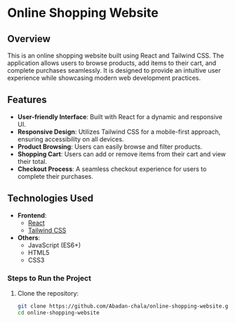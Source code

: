 # Online Shopping Website

## Overview
This is an online shopping website built using React and Tailwind CSS. The application allows users to browse products, add items to their cart, and complete purchases seamlessly. It is designed to provide an intuitive user experience while showcasing modern web development practices.

## Features
- **User-friendly Interface**: Built with React for a dynamic and responsive UI.
- **Responsive Design**: Utilizes Tailwind CSS for a mobile-first approach, ensuring accessibility on all devices.
- **Product Browsing**: Users can easily browse and filter products.
- **Shopping Cart**: Users can add or remove items from their cart and view their total.
- **Checkout Process**: A seamless checkout experience for users to complete their purchases.

## Technologies Used
- **Frontend**:
  - [React](https://reactjs.org/)
  - [Tailwind CSS](https://tailwindcss.com/)
- **Others**:
  - JavaScript (ES6+)
  - HTML5
  - CSS3



### Steps to Run the Project
1. Clone the repository:
   ```bash
   git clone https://github.com/Abadan-chala/online-shopping-website.git
   cd online-shopping-website